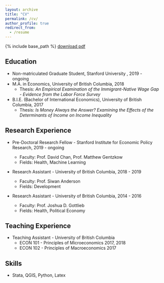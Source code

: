 ```yaml
---
layout: archive
title: "CV"
permalink: /cv/
author_profile: true
redirect_from:
  - /resume
---
```


{% include base_path %}
[download pdf](/files/Uyseok_Lee_CV.pdf)

## Education
* Non-matriculated Graduate Student, Stanford University , 2019 - ongoing
* M.A. in Economics, University of British Columbia, 2018
  + Thesis: *An Empirical Examination of the Immigrant-Native Wage Gap - Evidence from the Labor Force Survey*
* B.I.E. (Bachelor of International Economics), University of British Columbia, 2017
  + Thesis: *Is Money Always the Answer? Examining the Effects of the Determinants of Income on Income Inequality*

## Research Experience
* Pre-Doctoral Research Fellow - Stanford Institute for Economic Policy Research, 2019 - ongoing
  * Faculty: Prof. David Chan, Prof. Matthew Gentzkow
  * Fields: Health, Machine Learning
  
* Research Assistant - University of British Columbia, 2018 - 2019
  * Faculty: Prof. Siwan Anderson
  * Fields: Development

* Research Assistant - University of British Columbia, 2014 - 2016 
  * Faculty: Prof. Joshua D. Gottlieb
  * Fields: Health, Political Economy
  
## Teaching Experience
 * Teaching Assistant - University of British Columbia
   * ECON 101 - Principles of Microeconomics 2017, 2018
   * ECON 102 - Principles of Macroeconomics 2017
  
## Skills
* Stata, QGIS, Python, Latex
